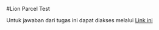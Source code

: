 #Lion Parcel Test

Untuk jawaban dari tugas ini dapat diakses melalui [Link ini](https://docs.google.com/document/d/1F4QrHHr2a6JvnyMcnBSFrqMqLIMdbSNrforVYTPE-9A/edit?usp=sharing")
